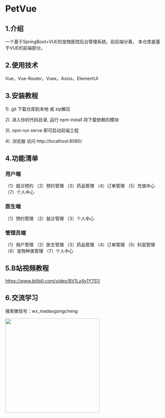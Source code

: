 # PetVue

## 1.介绍
一个基于SpringBoot+VUE的宠物医院后台管理系统。前后端分离， 本仓库是基于VUE的前端部分。



## 2.使用技术
Vue，Vue-Router，Vuex，Axios，ElementUI


## 3.安装教程

1).  git 下载仓库到本地  或 zip解压

2).  进入你的代码目录, 运行 npm install 将下载依赖的模块

3).  npm run serve  即可启动前端工程

4).  浏览器 访问 http://localhost:8080/


## 4.功能清单

### 用户端
（1）就诊预约
（2）预约管理
（3）药品管理
（4）订单管理
（5）充值中心
（7）个人中心


### 医生端
（1）预约管理
（2）就诊管理
（3）个人中心


### 管理员端
（1）用户管理
（2）医生管理
（3）药品管理
（4）订单管理
（5）科室管理
（6）宠物种类管理
（7）个人中心



## 5.B站视频教程
https://www.bilibili.com/video/BV1Lz4y1Y7S1/

## 6.交流学习
搜索微信号：wx_madaogongcheng

<img src="http://img.hongniangyun.net/wx/p0.jpg" width="300"/><br>






